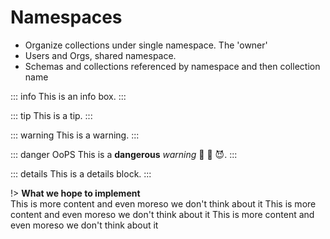 # Namespaces

- Organize collections under single namespace. The 'owner' 
- Users and Orgs, shared namespace.
- Schemas and collections referenced by namespace and then collection name

::: info
This is an info box.
:::

::: tip
This is a tip.
:::

::: warning
This is a warning.
:::

::: danger OoPS
This is a **dangerous** *warning* :tada: :100: :smiling_imp:.
:::

::: details
This is a details block.
:::


!> **What we hope to implement**
<br/>This is more content and even moreso we don't think about it This is more content and even moreso we don't think about it This is more content and even moreso we don't think about it 